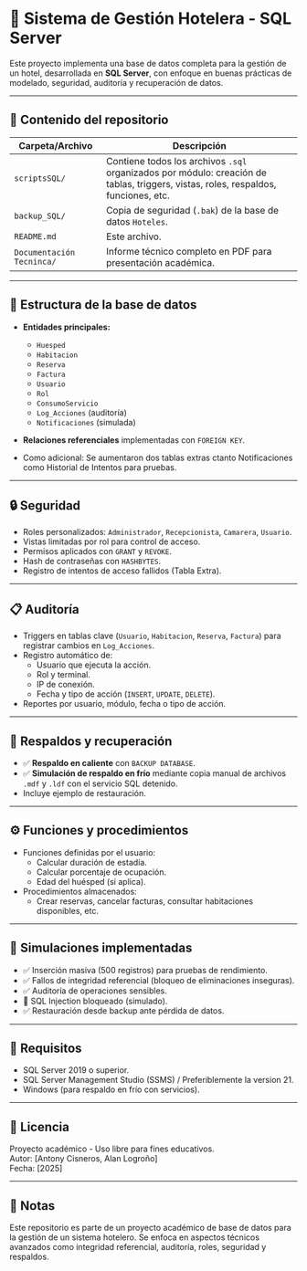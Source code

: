 # 🏨 Sistema de Gestión Hotelera - SQL Server

Este proyecto implementa una base de datos completa para la gestión de un hotel, desarrollada en **SQL Server**, con enfoque en buenas prácticas de modelado, seguridad, auditoría y recuperación de datos.

---

## 📂 Contenido del repositorio

| Carpeta/Archivo                  | Descripción |
|----------------------------------|-------------|
| `scriptsSQL/`                        | Contiene todos los archivos `.sql` organizados por módulo: creación de tablas, triggers, vistas, roles, respaldos, funciones, etc. |
| `backup_SQL/`                         | Copia de seguridad (`.bak`) de la base de datos `Hoteles`. |
| `README.md`                       | Este archivo. |
| `Documentación Tecninca/`                     | Informe técnico completo en PDF para presentación académica. |

---

## 🧱 Estructura de la base de datos

- **Entidades principales:**
  - `Huesped`
  - `Habitacion`
  - `Reserva`
  - `Factura`
  - `Usuario`
  - `Rol`
  - `ConsumoServicio`
  - `Log_Acciones` (auditoría)
  - `Notificaciones` (simulada)

- **Relaciones referenciales** implementadas con `FOREIGN KEY`.
- Como adicional: Se aumentaron dos tablas extras ctanto Notificaciones como Historial de Intentos para pruebas.

---

## 🔒 Seguridad

- Roles personalizados: `Administrador`, `Recepcionista`, `Camarera`, `Usuario`.
- Vistas limitadas por rol para control de acceso.
- Permisos aplicados con `GRANT` y `REVOKE`.
- Hash de contraseñas con `HASHBYTES`.
- Registro de intentos de acceso fallidos (Tabla Extra).

---

## 📋 Auditoría

- Triggers en tablas clave (`Usuario`, `Habitacion`, `Reserva`, `Factura`) para registrar cambios en `Log_Acciones`.
- Registro automático de:
  - Usuario que ejecuta la acción.
  - Rol y terminal.
  - IP de conexión.
  - Fecha y tipo de acción (`INSERT`, `UPDATE`, `DELETE`).
- Reportes por usuario, módulo, fecha o tipo de acción.

---

## 💾 Respaldos y recuperación

- ✅ **Respaldo en caliente** con `BACKUP DATABASE`.
- ✅ **Simulación de respaldo en frío** mediante copia manual de archivos `.mdf` y `.ldf` con el servicio SQL detenido.
- Incluye ejemplo de restauración.

---

## ⚙️ Funciones y procedimientos

- Funciones definidas por el usuario:
  - Calcular duración de estadía.
  - Calcular porcentaje de ocupación.
  - Edad del huésped (si aplica).
- Procedimientos almacenados:
  - Crear reservas, cancelar facturas, consultar habitaciones disponibles, etc.

---

## 🧪 Simulaciones implementadas

- ✅ Inserción masiva (500 registros) para pruebas de rendimiento.
- ✅ Fallos de integridad referencial (bloqueo de eliminaciones inseguras).
- ✅ Auditoría de operaciones sensibles.
- 🚫 SQL Injection bloqueado (simulado).
- ✅ Restauración desde backup ante pérdida de datos.

---

## 🚀 Requisitos

- SQL Server 2019 o superior.
- SQL Server Management Studio (SSMS) / Preferiblemente la version 21.
- Windows (para respaldo en frío con servicios).

---

## 📜 Licencia

Proyecto académico - Uso libre para fines educativos.  
Autor: [Antony Cisneros, Alan Logroño]  
Fecha: [2025]

---

## 📌 Notas

Este repositorio es parte de un proyecto académico de base de datos para la gestión de un sistema hotelero. Se enfoca en aspectos técnicos avanzados como integridad referencial, auditoría, roles, seguridad y respaldos.

